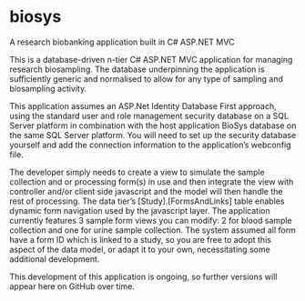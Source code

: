 # biosys
A research biobanking application built in C# ASP.NET MVC

This is a database-driven n-tier C# ASP.NET MVC application for managing research biosampling. The database underpinning the application is sufficiently generic and normalised to allow for any type of sampling and biosampling activity.

This application assumes an ASP.Net Identity Database First approach, using the standard user and role management security database on a SQL Server platform in combination with the host application BioSys database on the same SQL Server platform. You will need to set up the security database yourself and add the connection information to the application’s webconfig file.

The developer simply needs to create a view to simulate the sample collection and or processing form(s) in use and then integrate the view with controller and/or client side javascript and the model will then handle the rest of processing. The data tier’s [Study].[FormsAndLinks] table enables dynamic form navigation used by the javascript layer.
The application currently features 3 sample form views you can modify: 2 for blood sample collection and one for urine sample collection. The system assumed all form have a form ID which is linked to a study, so you are free to adopt this aspect of the data model, or adapt it to your own, necessitating some additional development.

This development of this application is ongoing, so further versions will appear here on GitHub over time.  

